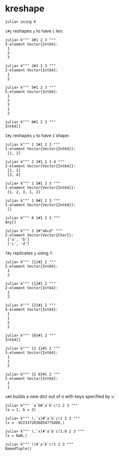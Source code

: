 # kreshape

    julia> using K

`i#y` reshapes `y` to have `i` len:

    julia> k""" 3#1 2 3 """
    3-element Vector{Int64}:
     1
     2
     3
    
    julia> k""" 2#1 2 3 """
    2-element Vector{Int64}:
     1
     2
    
    julia> k""" 5#1 2 3 """
    5-element Vector{Int64}:
     1
     2
     3
     1
     2
    
    julia> k""" 0#1 2 3 """
    Int64[]

`I#y` reshapes `y` to have `I` shape:

    julia> k""" 1 2#1 2 3 """
    1-element Vector{Vector{Int64}}:
     [1, 2]
    
    julia> k""" 2 2#1 2 3 4 """
    2-element Vector{Vector{Int64}}:
     [1, 2]
     [3, 4]
    
    julia> k""" 1 5#1 2 3 """
    1-element Vector{Vector{Int64}}:
     [1, 2, 3, 1, 2]
    
    julia> k""" 1 0#1 2 3 """
    1-element Vector{Vector{Int64}}:
     []
    
    julia> k""" 0 1#1 2 3 """
    Any[]

    julia> k""" 2 2#"abcd" """
    2-element Vector{Vector{Char}}:
     ['a', 'b']
     ['c', 'd']

`f#y` replicates `y` using `f`:

    julia> k""" {1}#1 2 """
    2-element Vector{Int64}:
     1
     2
    
    julia> k""" {1}#1 2 """
    2-element Vector{Int64}:
     1
     2
    
    julia> k""" {2}#1 2 """
    4-element Vector{Int64}:
     1
     1
     2
     2
    
    julia> k""" {0}#1 2 """
    Int64[]
    
    julia> k""" {2 1}#1 2 """
    3-element Vector{Int64}:
     1
     1
     2
    
    julia> k""" {2 0}#1 2 """
    2-element Vector{Int64}:
     1
     1

`x#d` builds a new dict out of `d` with keys specified by `x`:

    julia> k""" `a`b#`a`b`c!1 2 3 """
    (a = 1, b = 2)
    
    julia> k""" (,`x)#`a`b`c!1 2 3 """
    (x = -9223372036854775808,)

    julia> k""" (,`x)#`a`b`c!1.0 2 3 """
    (x = NaN,)
    
    julia> k""" ()#`a`b`c!1 2 3 """
    NamedTuple()
